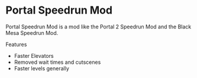 # Portal Speedrun Mod
Portal Speedrun Mod is a mod like the Portal 2 Speedrun Mod and the Black Mesa Speedrun Mod.

Features
- Faster Elevators
- Removed wait times and cutscenes
- Faster levels generally
